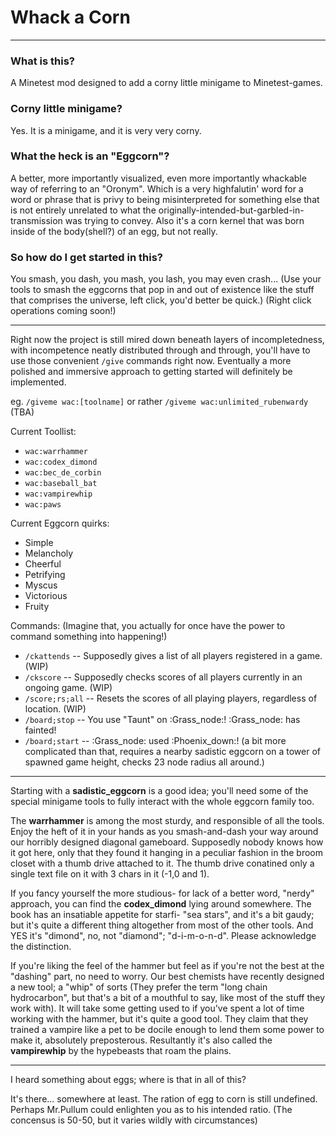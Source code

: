 # Whack a Corn
---
### What is this?
A Minetest mod designed to add a corny little minigame to Minetest-games.
### Corny little minigame?
Yes. It is a minigame, and it is very very corny.
### What the heck is an "Eggcorn"?
A better, more importantly visualized, even more importantly whackable way of referring to an "Oronym". Which is a very highfalutin' word for a word or phrase that is privy to being misinterpreted for something else that is not entirely unrelated to what the originally-intended-but-garbled-in-transmission was trying to convey. Also it's a corn kernel that was born inside of the body(shell?) of an egg, but not really.
### So how do I get started in this?
You smash, you dash, you mash, you lash, you may even crash... (Use your tools to smash the eggcorns that pop in and out of existence like the stuff that comprises the universe, left click, you'd better be quick.) (Right click operations coming soon!)

---
Right now the project is still mired down beneath layers of incompletedness, with incompetence neatly distributed through and through, you'll have to use those convenient `/give` commands right now. Eventually a more polished and immersive approach to getting started will definitely be implemented.

eg. `/giveme wac:[toolname]` or rather `/giveme wac:unlimited_rubenwardy` (TBA)

Current Toollist:

* `wac:warrhammer`
* `wac:codex_dimond`
* `wac:bec_de_corbin`
* `wac:baseball_bat`
* `wac:vampirewhip`
* `wac:paws`

Current Eggcorn quirks:

* Simple
* Melancholy
* Cheerful
* Petrifying
* Myscus
* Victorious
* Fruity

Commands: (Imagine that, you actually for once have the power to command something into happening!)

* `/ckattends` -- Supposedly gives a list of all players registered in a game. (WIP)
* `/ckscore` -- Supposedly checks scores of all players currently in an ongoing game. (WIP)
* `/score;rs;all` -- Resets the scores of all playing players, regardless of location. (WIP)
* `/board;stop` -- You use "Taunt" on :Grass_node:! :Grass_node: has fainted!
* `/board;start` -- :Grass_node: used :Phoenix_down:! (a bit more complicated than that, requires a nearby sadistic eggcorn on a tower of spawned game height, checks 23 node radius all around.)

---

Starting with a **sadistic_eggcorn** is a good idea; you'll need some of the special minigame tools to fully interact with the whole eggcorn family too.

The **warrhammer** is among the most sturdy, and responsible of all the tools. Enjoy the heft of it in your hands as you smash-and-dash your way around our horribly designed diagonal gameboard. Supposedly nobody knows how it got here, only that they found it hanging in a peculiar fashion in the broom closet with a thumb drive attached to it. The thumb drive conatined only a single text file on it with 3 chars in it (-1,0 and 1).

If you fancy yourself the more studious- for lack of a better word, "nerdy" approach, you can find the **codex_dimond** lying around somewhere. The book has an insatiable appetite for starfi- "sea stars", and it's a bit gaudy; but it's quite a different thing altogether from most of the other tools. And YES it's "dimond", no, not "diamond"; "d-i-m-o-n-d". Please acknowledge the distinction.

If you're liking the feel of the hammer but feel as if you're not the best at the "dashing" part, no need to worry. Our best chemists have recently designed a new tool; a "whip" of sorts (They prefer the term "long chain hydrocarbon", but that's a bit of a mouthful to say, like most of the stuff they work with). It will take some getting used to if you've spent a lot of time working with the hammer, but it's quite a good tool. They claim that they trained a vampire like a pet to be docile enough to lend them some power to make it, absolutely preposterous. Resultantly it's also called the **vampirewhip** by the hypebeasts that roam the plains.

---

I heard something about eggs; where is that in all of this?

It's there... somewhere at least. The ration of egg to corn is still undefined. Perhaps Mr.Pullum could enlighten you as to his intended ratio. (The concensus is 50-50, but it varies wildly with circumstances)